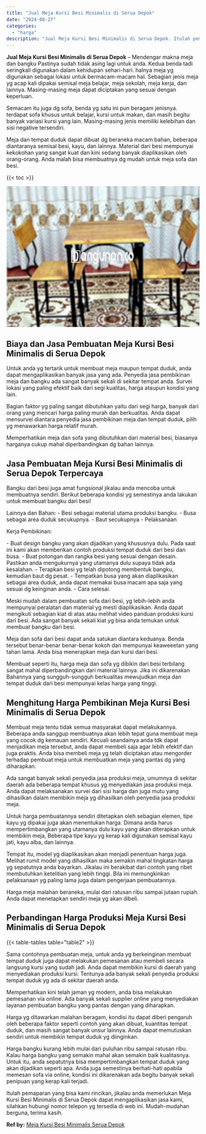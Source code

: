 ```yaml
---
title: "Jual Meja Kursi Besi Minimalis di Serua Depok"
date: "2024-08-27"
categories: 
  - "harga"
description: "Jual Meja Kursi Besi Minimalis di Serua Depok. Itulah pemaparan yang bisa kami rincikan, jikalau anda memerlukan Meja Kursi Besi Minimalis di Serua Depok dap..."
---
```


**Jual Meja Kursi Besi Minimalis di Serua Depok** – Mendengar makna meja dan bangku Pastinya sudah tidak asing lagi untuk anda. Kedua benda tadi seringkali digunakan dalam kehidupan sehari-hari. halnya meja yg digunakan sebagai lokasi untuk bermacam-macam hal. Sebagian jenis meja yg acap kali dipakai semisal meja belajar, meja sekolah, meja kerja, dan lainnya. Masing-masing meja dapat diciptakan yang sesuai dengan keperluan.

Semacam itu juga dg sofa, benda yg satu ini pun beragam jenisnya. terdapat sofa khusus untuk belajar, kursi untuk makan, dan masih begitu banyak variasi kursi yang lain. Masing-masing jenis memiliki kelebihan dan sisi negative tersendiri.

Meja dan tempat duduk dapat dibuat dg beraneka macam bahan, beberapa diantaranya semisal besi, kayu, dan lainnya. Material dari besi mempunyai kekokohan yang sangat kuat dan kini sedang banyak diaplikasikan oleh orang-orang. Anda malah bisa membuatnya dg mudah untuk meja sofa dan besi.

{{< toc >}}

![Jual Meja Kursi Besi Minimalis di Serua Depok](/images/jual-meja-besi-murah08.png)

## Biaya dan Jasa Pembuatan Meja Kursi Besi Minimalis di Serua Depok

Untuk anda yg tertarik untuk membuat meja maupun tempat duduk, anda dapat mengaplikasikan banyak jasa yang ada. Penyedia jasa pembikinan meja dan bangku ada sangat banyak sekali di sekitar tempat anda. Survei lokasi yang paling efektif baik dari segi kualitas, harga ataupun kondisi yang lain.

Bagian faktor yg paling sangat dibutuhkan yaitu dari segi harga, banyak dari orang yang mencari harga paling murah dan berkualitas. Anda dapat mensurvei diantara penyedia jasa pembikinan meja dan tempat duduk, pilih yg menawarkan harga relatif murah.

Memperhatikan meja dan sofa yang dibutuhkan dari material besi, biasanya harganya cukup mahal diperbandingkan dg bahan lainnya.

## Jasa Pembuatan Meja Kursi Besi Minimalis di Serua Depok Terpercaya

Bangku dari besi juga amat fungsional jikalau anda mencoba untuk membuatnya sendiri. Berikut beberapa kondisi yg semestinya anda lakukan untuk membuat bangku dari besi!

Lainnya dan Bahan: - Besi sebagai material utama produksi bangku. - Busa sebagai area duduk secukupnya. - Baut secukupnya - Pelaksanaan

Kerja Pembikinan:

\- Buat design bangku yang akan dijadikan yang khususnya dulu. Pada saat ini kami akan memberikan contoh produksi tempat duduk dari besi dan busa. - Buat potongan dan rangka besi yang sesuai dengan desain. Pastikan anda mengukurnya yang utamanya dulu supaya tidak ada kesalahan. - Terapkan besi yg telah dipotong membentuk bangku, kemudian baut dg pesat. - Tempatkan busa yang akan diaplikasikan sebagai area duduk, anda dapat memakai busa macam apa saja yang sesuai dg keinginan anda. - Cara selesai.

Meski mudah dalam pembuatan sofa dari besi, yg lebih-lebih anda mempunyai peralatan dan material yg mesti diaplikasikan. Anda dapat mengikuti sebagian kiat di atas atau melihat video panduan produksi kursi dari besi. Ada sangat banyak sekali kiat yg bisa anda temukan untuk membuat bangku dari besi.

Meja dan sofa dari besi dapat anda satukan diantara keduanya. Benda tersebut benar-benar benar-benar kokoh dan mempunyai keaweeetan yang tahan lama. Anda bisa menerapkan meja dan kursi dari besi.

Membuat seperti itu, harga meja dan sofa yg dibikin dari besi terbilang sangat mahal diperbandingkan dari material lainnya. Jika ini dikarenakan Bahannya yang sungguh-sungguh berkualitas mewujudkan meja dan tempat duduk dari besi mempunyai kelas harga yang tinggi.

## Menghitung Harga Pembikinan Meja Kursi Besi Minimalis di Serua Depok

Membuat meja tentu tidak semua masyarakat dapat melakukannya. Beberapa anda sanggup membuatnya akan lebih tepat guna membuat meja yang cocok dg kemauan sendiri. Kecuali seandainya anda tdk dapat menjadikan meja tersebut, anda dapat membeli saja agar lebih efektif dan juga praktis. Anda bisa membeli meja yg telah diciptakan atau mengorder terhadap pembuat meja untuk membuatkan meja yang pantas dg yang diharapkan.

Ada sangat banyak sekali penyedia jasa produksi meja, umumnya di sekitar daerah ada beberapa tempat khusus yg menyediakan jasa produksi meja. Anda dapat melaksanakan survei dari sisi harga dan juga mutu yang dihasilkan dalam membikin meja yg dihasilkan oleh penyedia jasa produksi meja.

Untuk harga pembuatannya sendiri ditetapkan oleh sebagian elemen, tipe kayu yg dipakai juga akan menentukan harga. Dimana anda harus mempertimbangkan yang utamanya dulu kayu yang akan diterapkan untuk membikin meja, Beberapa tipe kayu yg kerap kali digunakan semisal kayu jati, kayu alba, dan lainnya.

Tempat itu, model yg diaplikasikan akan menjadi penentuan harga juga. Melihat rumit model yang dihasilkan maka semakin mahal tingkatan harga yg sepatutnya anda bayarkan. Jikalau ini berakibat dari contoh yang ribet membutuhkan ketelitian yang lebih tinggi. Bila ini memungkinkan pelaksanaan yg paling lama juga dalam pengerjaan pembuatannya.

Harga meja malahan beraneka, mulai dari ratusan ribu sampai jutaan rupiah. Anda dapat menetapkan sendiri meja yg akan dibeli.

## Perbandingan Harga Produksi Meja Kursi Besi Minimalis di Serua Depok

{{< table-tables table="table2" >}}

Sama contohnya pembuatan meja, untuk anda yg berkeinginan membuat tempat duduk juga dapat melakukan pemesanan atau membeli secara langsung kursi yang sudah jadi. Anda dapat membikin kursi di daerah yang menyediakan produksi kursi. Tentunya ada banyak sekali penyedia produksi tempat duduk yg ada di sekitar daerah anda.

Memperhatikan kini telah jaman yg modern, anda bisa melakukan pemesanan via online. Ada banyak sekali supplier online yang menyediakan layanan pembuatan bangku yang pantas dengan yang diharapkan.

Harga yg ditawarkan malahan beragam, kondisi itu dapat diberi pengaruh oleh beberapa faktor seperti contoh yang akan dibuat, kuantitas tempat duduk, dan masih sangat banyak unsur lainnya. Anda dapat memutuskan sendiri untuk membikin tempat duduk yg diinginkan.

Harga bangku kurang lebih mulai dari puluhan ribu sampai ratusan ribu. Kalau harga bangku yang semakin mahal akan semakin baik kualitasnya. Untuk itu, anda sepatutnya bisa mempertimbangkan tempat duduk yang akan dijadikan seperti apa. Anda juga semestinya berhati-hati apabila memesan sofa via online, kondisi ini dikarenakan ada begitu banyak sekali penipuan yang kerap kali terjadi.

Itulah pemaparan yang bisa kami rincikan, jikalau anda memerlukan Meja Kursi Besi Minimalis di Serua Depok dapat mengaplikasikan jasa kami, silahkan hubungi nomor telepon yg tersedia di web ini. Mudah-mudahan berguna, terima kasih.

**Ref by:** [Meja Kursi Besi Minimalis Serua Depok](https://id.wikipedia.org/wiki/Meja)
